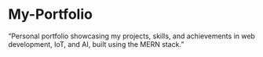 # My-Portfolio
“Personal portfolio showcasing my projects, skills, and achievements in web development, IoT, and AI, built using the MERN stack.”
